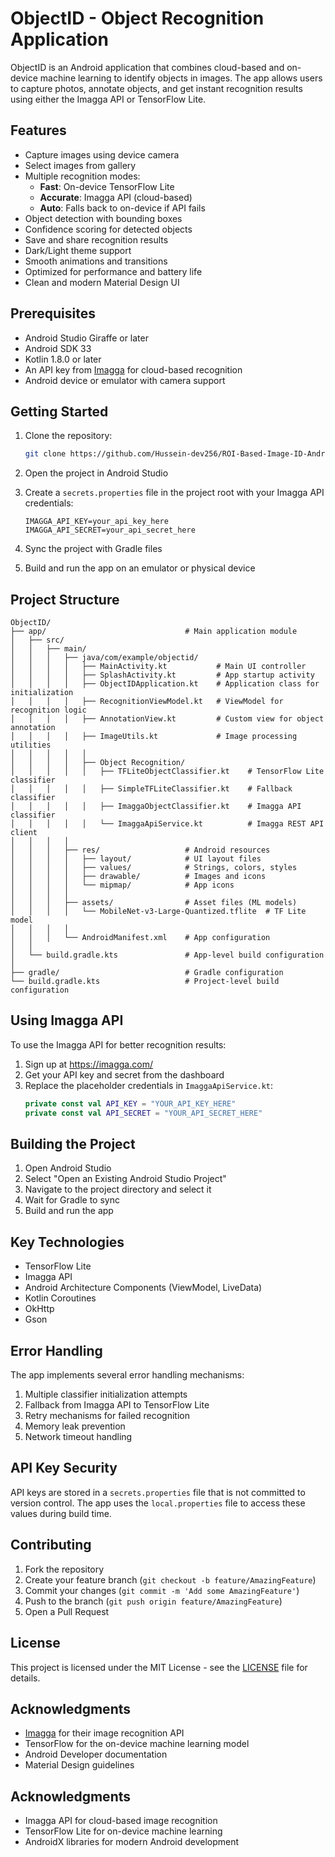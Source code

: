 # ObjectID - Object Recognition Application

ObjectID is an Android application that combines cloud-based and on-device machine learning to identify objects in images. The app allows users to capture photos, annotate objects, and get instant recognition results using either the Imagga API or TensorFlow Lite.

## Features

- Capture images using device camera
- Select images from gallery
- Multiple recognition modes:
  - **Fast**: On-device TensorFlow Lite
  - **Accurate**: Imagga API (cloud-based)
  - **Auto**: Falls back to on-device if API fails
- Object detection with bounding boxes
- Confidence scoring for detected objects
- Save and share recognition results
- Dark/Light theme support
- Smooth animations and transitions
- Optimized for performance and battery life
- Clean and modern Material Design UI

## Prerequisites

- Android Studio Giraffe or later
- Android SDK 33
- Kotlin 1.8.0 or later
- An API key from [Imagga](https://imagga.com/) for cloud-based recognition
- Android device or emulator with camera support

## Getting Started

1. Clone the repository:
   ```bash
   git clone https://github.com/Hussein-dev256/ROI-Based-Image-ID-Android-App.git
   ```

2. Open the project in Android Studio

3. Create a `secrets.properties` file in the project root with your Imagga API credentials:
   ```properties
   IMAGGA_API_KEY=your_api_key_here
   IMAGGA_API_SECRET=your_api_secret_here
   ```

4. Sync the project with Gradle files

5. Build and run the app on an emulator or physical device

## Project Structure

```
ObjectID/
├── app/                               # Main application module
│   ├── src/
│   │   ├── main/
│   │   │   ├── java/com/example/objectid/
│   │   │   │   ├── MainActivity.kt           # Main UI controller
│   │   │   │   ├── SplashActivity.kt         # App startup activity
│   │   │   │   ├── ObjectIDApplication.kt    # Application class for initialization
│   │   │   │   ├── RecognitionViewModel.kt   # ViewModel for recognition logic
│   │   │   │   ├── AnnotationView.kt         # Custom view for object annotation
│   │   │   │   ├── ImageUtils.kt             # Image processing utilities
│   │   │   │   │
│   │   │   │   ├── Object Recognition/
│   │   │   │   │   ├── TFLiteObjectClassifier.kt    # TensorFlow Lite classifier
│   │   │   │   │   ├── SimpleTFLiteClassifier.kt    # Fallback classifier
│   │   │   │   │   ├── ImaggaObjectClassifier.kt    # Imagga API classifier
│   │   │   │   │   └── ImaggaApiService.kt          # Imagga REST API client
│   │   │   │
│   │   │   ├── res/                   # Android resources
│   │   │   │   ├── layout/            # UI layout files
│   │   │   │   ├── values/            # Strings, colors, styles
│   │   │   │   ├── drawable/          # Images and icons
│   │   │   │   └── mipmap/            # App icons
│   │   │   │
│   │   │   ├── assets/                # Asset files (ML models)
│   │   │   │   └── MobileNet-v3-Large-Quantized.tflite  # TF Lite model
│   │   │   │
│   │   │   └── AndroidManifest.xml    # App configuration
│   │
│   └── build.gradle.kts               # App-level build configuration
│
├── gradle/                            # Gradle configuration
└── build.gradle.kts                   # Project-level build configuration
```

## Using Imagga API

To use the Imagga API for better recognition results:

1. Sign up at https://imagga.com/
2. Get your API key and secret from the dashboard
3. Replace the placeholder credentials in `ImaggaApiService.kt`:
   ```kotlin
   private const val API_KEY = "YOUR_API_KEY_HERE"
   private const val API_SECRET = "YOUR_API_SECRET_HERE"
   ```

## Building the Project

1. Open Android Studio
2. Select "Open an Existing Android Studio Project"
3. Navigate to the project directory and select it
4. Wait for Gradle to sync
5. Build and run the app

## Key Technologies

- TensorFlow Lite
- Imagga API
- Android Architecture Components (ViewModel, LiveData)
- Kotlin Coroutines
- OkHttp
- Gson

## Error Handling

The app implements several error handling mechanisms:

1. Multiple classifier initialization attempts
2. Fallback from Imagga API to TensorFlow Lite
3. Retry mechanisms for failed recognition
4. Memory leak prevention
5. Network timeout handling

## API Key Security

API keys are stored in a `secrets.properties` file that is not committed to version control. The app uses the `local.properties` file to access these values during build time.

## Contributing

1. Fork the repository
2. Create your feature branch (`git checkout -b feature/AmazingFeature`)
3. Commit your changes (`git commit -m 'Add some AmazingFeature'`)
4. Push to the branch (`git push origin feature/AmazingFeature`)
5. Open a Pull Request

## License

This project is licensed under the MIT License - see the [LICENSE](LICENSE) file for details.

## Acknowledgments

- [Imagga](https://imagga.com/) for their image recognition API
- TensorFlow for the on-device machine learning model
- Android Developer documentation
- Material Design guidelines

## Acknowledgments

- Imagga API for cloud-based image recognition
- TensorFlow Lite for on-device machine learning
- AndroidX libraries for modern Android development


